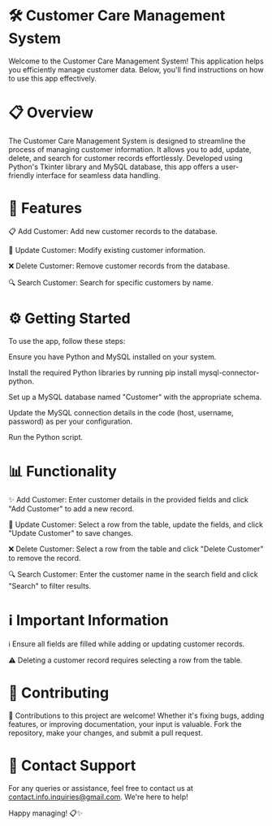 # 🛠️ Customer Care Management System

Welcome to the Customer Care Management System! This application helps you efficiently manage customer data. Below, you'll find instructions on how to use this app effectively.

# 📋 Overview

The Customer Care Management System is designed to streamline the process of managing customer information. It allows you to add, update, delete, and search for customer records effortlessly. Developed using Python's Tkinter library and MySQL database, this app offers a user-friendly interface for seamless data handling.

# 🚀 Features

📋 Add Customer: Add new customer records to the database.


🔄 Update Customer: Modify existing customer information.


❌ Delete Customer: Remove customer records from the database.


🔍 Search Customer: Search for specific customers by name.

# ⚙️ Getting Started
 
 To use the app, follow these steps:


Ensure you have Python and MySQL installed on your system.

Install the required Python libraries by running pip install mysql-connector-python.

Set up a MySQL database named "Customer" with the appropriate schema.

Update the MySQL connection details in the code (host, username, password) as per your configuration.

Run the Python script.

# 📊 Functionality

✨ Add Customer: Enter customer details in the provided fields and click "Add Customer" to add a new record.


🔄 Update Customer: Select a row from the table, update the fields, and click "Update Customer" to save changes.


❌ Delete Customer: Select a row from the table and click "Delete Customer" to remove the record.


🔍 Search Customer: Enter the customer name in the search field and click "Search" to filter results.

# ℹ️ Important Information

ℹ️ Ensure all fields are filled while adding or updating customer records.


⚠️ Deleting a customer record requires selecting a row from the table.

# 🎉 Contributing

🎉 Contributions to this project are welcome! Whether it's fixing bugs, adding features, or improving documentation, your input is valuable. Fork the repository, make your changes, and submit a pull request.

# 📧 Contact Support

For any queries or assistance, feel free to contact us at contact.info.inquiries@gmail.com. We're here to help!

Happy managing! 📋✨




